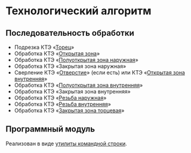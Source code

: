 # Технологический алгоритм

## Последовательность обработки
-	Подрезка КТЭ «[Торец]»
-	Обработка КТЭ «[Открытая зона]»
-	Обработка КТЭ «[Полуоткрытая зона наружная]»
-	Обработка КТЭ «Закрытая зона наружная»
-	Сверление КТЭ «[Отверстие]» (если есть) или КТЭ «[Открытая зона внутренняя]»
-	Обработка КТЭ «[Полуоткрытая зона внутренняя]»
-	Обработка КТЭ «Закрытая зона внутренняя»
-	Обработка КТЭ «[Резьба наружная]»
-	Обработка КТЭ «[Резьба внутренняя]»
-	Обработка КТЭ «[Закрытая зона торцевая]»

[Торец]: <4.1. Технологический алгоритм обработки КТЭ «Торец».docx>
[Открытая зона]: <4.2. Технологический алгоритм обработки КТЭ «Открытая зона».docx>
[Полуоткрытая зона наружная]: <4.3. Технологический алгоритм обработки КТЭ «Полуоткр зона наружная».docx>
[Закрытая зона наружная]: <>
[открытая зона внутренняя]: <4.9.Технологический алгоритм обработки КТЭ «Открытая зона внутренняя».docx>
[Полуоткрытая зона внутренняя]: <4.10.Технологический алгоритм обработки КТЭ «Полуоткр зона внутренняя».docx>
[Закрытая зона внутренняя]: <>
[Резьба наружная]: <4.14 Наружная резьба.docx>
[Резьба внутренняя]: <4.15 Внутренняя резьба.docx>
[Закрытая зона торцевая]: <4.7. Технологический алгоритм обработки КТЭ «Выточка аксиальная».docx>
[Отверстие]: <4.9.Технологический алгоритм обработки КТЭ «Отверстие».docx>

## Программный модуль

Реализован в виде
[утилиты командной строки](../node/ncp.md).
